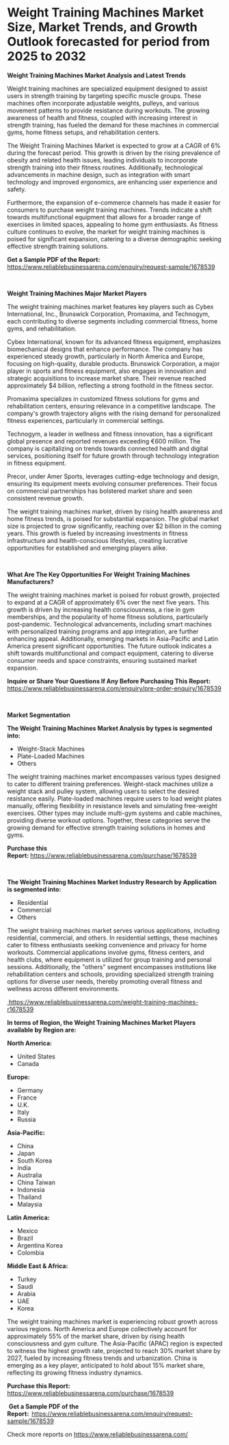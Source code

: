 <p><h1>Weight Training Machines Market Size, Market Trends, and Growth Outlook forecasted for period from 2025 to 2032</h1></p><p><strong>Weight Training Machines Market Analysis and Latest Trends</strong></p>
<p><p>Weight training machines are specialized equipment designed to assist users in strength training by targeting specific muscle groups. These machines often incorporate adjustable weights, pulleys, and various movement patterns to provide resistance during workouts. The growing awareness of health and fitness, coupled with increasing interest in strength training, has fueled the demand for these machines in commercial gyms, home fitness setups, and rehabilitation centers.</p><p>The Weight Training Machines Market is expected to grow at a CAGR of 6% during the forecast period. This growth is driven by the rising prevalence of obesity and related health issues, leading individuals to incorporate strength training into their fitness routines. Additionally, technological advancements in machine design, such as integration with smart technology and improved ergonomics, are enhancing user experience and safety.</p><p>Furthermore, the expansion of e-commerce channels has made it easier for consumers to purchase weight training machines. Trends indicate a shift towards multifunctional equipment that allows for a broader range of exercises in limited spaces, appealing to home gym enthusiasts. As fitness culture continues to evolve, the market for weight training machines is poised for significant expansion, catering to a diverse demographic seeking effective strength training solutions.</p></p>
<p><strong>Get a Sample PDF of the Report:&nbsp;</strong> <a href="https://www.reliablebusinessarena.com/enquiry/request-sample/1678539?utm_campaign=2238&utm_medium=2&utm_source=Github&utm_content=ia&utm_term=19022025&utm_id=weight-training-machines">https://www.reliablebusinessarena.com/enquiry/request-sample/1678539</a></p>
<p>&nbsp;</p>
<p><strong>Weight Training Machines Major Market Players</strong></p>
<p><p>The weight training machines market features key players such as Cybex International, Inc., Brunswick Corporation, Promaxima, and Technogym, each contributing to diverse segments including commercial fitness, home gyms, and rehabilitation. </p><p>Cybex International, known for its advanced fitness equipment, emphasizes biomechanical designs that enhance performance. The company has experienced steady growth, particularly in North America and Europe, focusing on high-quality, durable products. Brunswick Corporation, a major player in sports and fitness equipment, also engages in innovation and strategic acquisitions to increase market share. Their revenue reached approximately $4 billion, reflecting a strong foothold in the fitness sector.</p><p>Promaxima specializes in customized fitness solutions for gyms and rehabilitation centers, ensuring relevance in a competitive landscape. The company's growth trajectory aligns with the rising demand for personalized fitness experiences, particularly in commercial settings. </p><p>Technogym, a leader in wellness and fitness innovation, has a significant global presence and reported revenues exceeding €600 million. The company is capitalizing on trends towards connected health and digital services, positioning itself for future growth through technology integration in fitness equipment.</p><p>Precor, under Amer Sports, leverages cutting-edge technology and design, ensuring its equipment meets evolving consumer preferences. Their focus on commercial partnerships has bolstered market share and seen consistent revenue growth.</p><p>The weight training machines market, driven by rising health awareness and home fitness trends, is poised for substantial expansion. The global market size is projected to grow significantly, reaching over $2 billion in the coming years. This growth is fueled by increasing investments in fitness infrastructure and health-conscious lifestyles, creating lucrative opportunities for established and emerging players alike.</p></p>
<p>&nbsp;</p>
<p><strong>What Are The Key Opportunities For Weight Training Machines Manufacturers?</strong></p>
<p><p>The weight training machines market is poised for robust growth, projected to expand at a CAGR of approximately 6% over the next five years. This growth is driven by increasing health consciousness, a rise in gym memberships, and the popularity of home fitness solutions, particularly post-pandemic. Technological advancements, including smart machines with personalized training programs and app integration, are further enhancing appeal. Additionally, emerging markets in Asia-Pacific and Latin America present significant opportunities. The future outlook indicates a shift towards multifunctional and compact equipment, catering to diverse consumer needs and space constraints, ensuring sustained market expansion.</p></p>
<p><strong>Inquire or Share Your Questions If Any Before Purchasing This Report:</strong> <a href="https://www.reliablebusinessarena.com/enquiry/pre-order-enquiry/1678539?utm_campaign=2238&utm_medium=2&utm_source=Github&utm_content=ia&utm_term=19022025&utm_id=weight-training-machines">https://www.reliablebusinessarena.com/enquiry/pre-order-enquiry/1678539</a></p>
<p>&nbsp;</p>
<p><strong>Market Segmentation</strong></p>
<p><strong>The Weight Training Machines Market Analysis by types is segmented into:</strong></p>
<p><ul><li>Weight-Stack Machines</li><li>Plate-Loaded Machines</li><li>Others</li></ul></p>
<p><p>The weight training machines market encompasses various types designed to cater to different training preferences. Weight-stack machines utilize a weight stack and pulley system, allowing users to select the desired resistance easily. Plate-loaded machines require users to load weight plates manually, offering flexibility in resistance levels and simulating free-weight exercises. Other types may include multi-gym systems and cable machines, providing diverse workout options. Together, these categories serve the growing demand for effective strength training solutions in homes and gyms.</p></p>
<p><strong>Purchase this Report:&nbsp;</strong><a href="https://www.reliablebusinessarena.com/purchase/1678539?utm_campaign=2238&utm_medium=2&utm_source=Github&utm_content=ia&utm_term=19022025&utm_id=weight-training-machines">https://www.reliablebusinessarena.com/purchase/1678539</a></p>
<p>&nbsp;</p>
<p><strong>The Weight Training Machines Market Industry Research by Application is segmented into:</strong></p>
<p><ul><li>Residential</li><li>Commercial</li><li>Others</li></ul></p>
<p><p>The weight training machines market serves various applications, including residential, commercial, and others. In residential settings, these machines cater to fitness enthusiasts seeking convenience and privacy for home workouts. Commercial applications involve gyms, fitness centers, and health clubs, where equipment is utilized for group training and personal sessions. Additionally, the "others" segment encompasses institutions like rehabilitation centers and schools, providing specialized strength training options for diverse user needs, thereby promoting overall fitness and wellness across different environments.</p></p>
<p><a href="https://www.reliablebusinessarena.com/weight-training-machines-r1678539?utm_campaign=2238&utm_medium=2&utm_source=Github&utm_content=ia&utm_term=19022025&utm_id=weight-training-machines">&nbsp;https://www.reliablebusinessarena.com/weight-training-machines-r1678539</a></p>
<p><strong>In terms of Region, the Weight Training Machines Market Players available by Region are:</strong></p>
<p>
    <p> <strong> North America: </strong>
        <ul>
            <li>United States</li>
            <li>Canada</li>
        </ul>
        </p> 
    <p> <strong> Europe: </strong>
        <ul>
            <li>Germany</li>
            <li>France</li>
            <li>U.K.</li>
            <li>Italy</li>
            <li>Russia</li>
        </ul>
        </p> 
    <p> <strong> Asia-Pacific: </strong>
        <ul>
            <li>China</li>
            <li>Japan</li>
            <li>South Korea</li>
            <li>India</li>
            <li>Australia</li>
            <li>China Taiwan</li>
            <li>Indonesia</li>
            <li>Thailand</li>
            <li>Malaysia</li>
        </ul>
        </p> 
    <p> <strong> Latin America: </strong>
        <ul>
            <li>Mexico</li>
            <li>Brazil</li>
            <li>Argentina Korea</li>
            <li>Colombia</li>
        </ul>
        </p> 
    <p> <strong> Middle East & Africa: </strong>
        <ul>
            <li>Turkey</li>
            <li>Saudi</li>
            <li>Arabia</li>
            <li>UAE</li>
            <li>Korea</li>
        </ul>
    </p>
    </p>
<p><p>The weight training machines market is experiencing robust growth across various regions. North America and Europe collectively account for approximately 55% of the market share, driven by rising health consciousness and gym culture. The Asia-Pacific (APAC) region is expected to witness the highest growth rate, projected to reach 30% market share by 2027, fueled by increasing fitness trends and urbanization. China is emerging as a key player, anticipated to hold about 15% market share, reflecting its growing fitness industry dynamics.</p></p>
<p><strong>Purchase this Report: </strong><a href="https://www.reliablebusinessarena.com/purchase/1678539?utm_campaign=2238&utm_medium=2&utm_source=Github&utm_content=ia&utm_term=19022025&utm_id=weight-training-machines">https://www.reliablebusinessarena.com/purchase/1678539</a></p>
<p>&nbsp;<strong>Get a Sample PDF of the Report:&nbsp;&nbsp;</strong><a href="https://www.reliablebusinessarena.com/enquiry/request-sample/1678539?utm_campaign=2238&utm_medium=2&utm_source=Github&utm_content=ia&utm_term=19022025&utm_id=weight-training-machines">https://www.reliablebusinessarena.com/enquiry/request-sample/1678539</a></p>
<p><strong></strong></p>
<p>Check more reports on <a href="https://www.reliablebusinessarena.com/?utm_campaign=2238&utm_medium=2&utm_source=Github&utm_content=ia&utm_term=19022025&utm_id=weight-training-machines">https://www.reliablebusinessarena.com/</a></p>